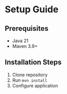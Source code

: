 # Setup Guide

## Prerequisites

- Java 21
- Maven 3.9+

## Installation Steps

1. Clone repository
2. Run `mvn install`
3. Configure application
